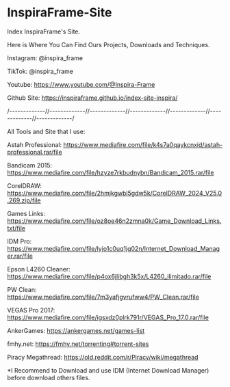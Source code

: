 # InspiraFrame-Site
Index InspiraFrame's Site.

Here is Where You Can Find Ours Projects, Downloads and Techniques.

Instagram: @inspira_frame

TikTok: @inspira_frame

Youtube: https://www.youtube.com/@Inspira-Frame

Github Site: https://inspiraframe.github.io/index-site-inspira/

/-------------//-------------//-------------//-------------//-------------//-------------//-------------/

All Tools and Site that I use:

Astah Professional:
https://www.mediafire.com/file/k4s7a0qaykcnxid/astah-professional.rar/file

Bandicam 2015:
https://www.mediafire.com/file/hzyze7rkbudnybn/Bandicam_2015.rar/file

CorelDRAW: 
https://www.mediafire.com/file/2hmjkgwbl5gdw5k/CorelDRAW_2024_V25.0.269.zip/file

Games Links:
https://www.mediafire.com/file/oz8oe46n2zmna0k/Game_Download_Links.txt/file

IDM Pro:
https://www.mediafire.com/file/lyjo1c0uq1jg02n/Internet_Download_Manager.rar/file

Epson L4260 Cleaner:
https://www.mediafire.com/file/p4ox6jlibgh3k5x/L4260_ilimitado.rar/file

PW Clean:
https://www.mediafire.com/file/7m3yafjgvrufww4/PW_Clean.rar/file

VEGAS Pro 2017:
https://www.mediafire.com/file/igsxdz0plrk791r/VEGAS_Pro_17.0.rar/file

AnkerGames:
https://ankergames.net/games-list

fmhy.net:
https://fmhy.net/torrenting#torrent-sites

Piracy Megathread:
https://old.reddit.com/r/Piracy/wiki/megathread

*I Recommend to Download and use IDM (Internet Download Manager) before download others files.
